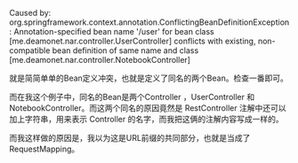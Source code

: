 Caused by: org.springframework.context.annotation.ConflictingBeanDefinitionException: Annotation-specified bean name '/user' for bean class [me.deamonet.nar.controller.UserController] conflicts with existing, non-compatible bean definition of same name and class [me.deamonet.nar.controller.NotebookController]

就是简简单单的Bean定义冲突，也就是定义了同名的两个Bean。检查一番即可。

而在我这个例子中，同名的Bean是两个Controller ，UserController 和 NotebookController。而这两个同名的原因竟然是 RestController 注解中还可以加上字符串，用来表示 Controller 的名字，而我把这俩的注解内容写成一样的。

而我这样做的原因是，我以为这是URL前缀的共同部分，也就是当成了RequestMapping。

